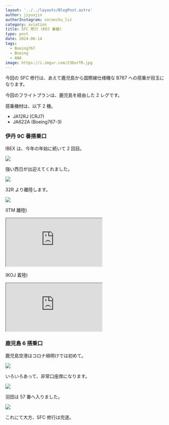 ```yaml
---
layout: '../../layouts/BlogPost.astro'
author: jiyuujin
authorInstagram: soranchu_liz
category: aviation
title: SFC 修行 (KOJ 乗継)
type: post
date: 2024-06-14
tags:
  - Boeing767
  - Boeing
  - ANA
image: https://i.imgur.com/23DorTR.jpg
---
```


今回の SFC 修行は、あえて鹿児島から国際線仕様機な B767 への搭乗が目玉になります。

今回のフライトプランは、鹿児島を経由した 2 レグです。

搭乗機材は、以下 2 機。

- JA12RJ (CRJ7)
- JA622A (Boeing767-3)

### 伊丹 9C 番搭乗口

IBEX は、今年の年始に続いて 2 回目。

![](/assets/img/20240614/ITM.JPG)

強い西日が出迎えてくれました。

![](/assets/img/20240614/JA12RJ_1.JPG)

32R より離陸します。

![](/assets/img/20240614/JA12RJ_2.JPG)

(ITM 離陸)

<div class="wrapper">
  <div class="container">
    <iframe src="https://www.youtube.com/embed/hUtNnyK6bEA" class="player" title="CRJ7 音" loading="lazy"></iframe>
  </div>
</div>

(KOJ 着陸)

<div class="wrapper">
  <div class="container">
    <iframe src="https://www.youtube.com/embed/p2TM-2LhrJE" class="player" title="CRJ7 音" loading="lazy"></iframe>
  </div>
</div>

### 鹿児島 6 搭乗口

鹿児島空港はコロナ禍明けでは初めて。

![](/assets/img/20240614/JA622A_1.JPG)

いろいろあって、非常口座席になります。

![](/assets/img/20240614/JA622A_2.JPG)

羽田は 57 番へ入りました。

![](/assets/img/20240614/JA622A_3.JPG)

これにて大方、SFC 修行は完遂。
